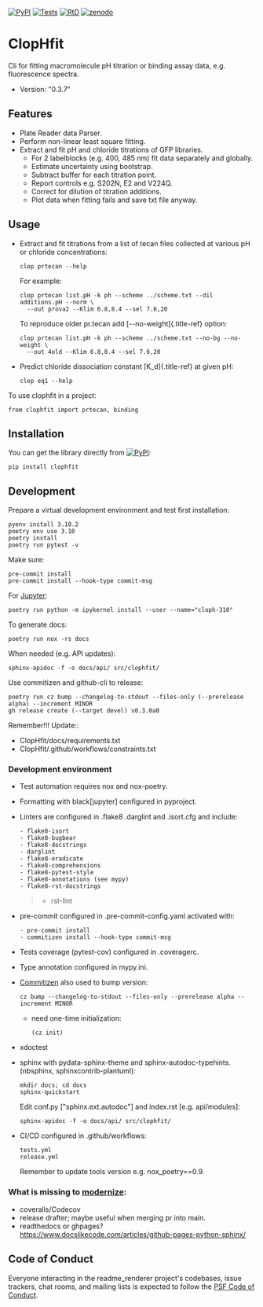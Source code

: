 [![PyPI](https://img.shields.io/pypi/v/ClopHfit.svg)](https://pypi.org/project/ClopHfit/)
[![Tests](https://github.com/darosio/ClopHfit/actions/workflows/tests.yml/badge.svg)](https://github.com/darosio/ClopHfit/actions/workflows/tests.yml)
[![RtD](https://readthedocs.org/projects/clophfit/badge/)](https://clophfit.readthedocs.io/)
[![zenodo](https://zenodo.org/badge/DOI/10.5281/zenodo.6354112.svg)](https://doi.org/10.5281/zenodo.6354112)

# ClopHfit

Cli for fitting macromolecule pH titration or binding assay data, e.g.
fluorescence spectra.

-   Version: "0.3.7"

## Features

-   Plate Reader data Parser.
-   Perform non-linear least square fitting.
-   Extract and fit pH and chloride titrations of GFP libraries.
    -   For 2 labelblocks (e.g. 400, 485 nm) fit data separately and
        globally.
    -   Estimate uncertainty using bootstrap.
    -   Subtract buffer for each titration point.
    -   Report controls e.g. S202N, E2 and V224Q.
    -   Correct for dilution of titration additions.
    -   Plot data when fitting fails and save txt file anyway.

## Usage

-   Extract and fit titrations from a list of tecan files collected at
    various pH or chloride concentrations:

        clop prtecan --help

    For example:

        clop prtecan list.pH -k ph --scheme ../scheme.txt --dil additions.pH --norm \
          --out prova2 --Klim 6.8,8.4 --sel 7.6,20

    To reproduce older pr.tecan add [\--no-weight]{.title-ref} option:

        clop prtecan list.pH -k ph --scheme ../scheme.txt --no-bg --no-weight \
          --out 4old --Klim 6.8,8.4 --sel 7.6,20

-   Predict chloride dissociation constant [K_d]{.title-ref} at given
    pH:

        clop eq1 --help

To use clophfit in a project:

    from clophfit import prtecan, binding

## Installation

You can get the library directly from
[![PyPI](https://img.shields.io/pypi/v/ClopHfit.svg)](https://pypi.org/project/ClopHfit/):

    pip install clophfit

## Development

Prepare a virtual development environment and test first installation:

    pyenv install 3.10.2
    poetry env use 3.10
    poetry install
    poetry run pytest -v

Make sure:

    pre-commit install
    pre-commit install --hook-type commit-msg

For [Jupyter](https://jupyter.org/):

    poetry run python -m ipykernel install --user --name="cloph-310"

To generate docs:

    poetry run nox -rs docs

When needed (e.g. API updates):

    sphinx-apidoc -f -o docs/api/ src/clophfit/

Use commitizen and github-cli to release:

    poetry run cz bump --changelog-to-stdout --files-only (--prerelease alpha) --increment MINOR
    gh release create (--target devel) v0.3.0a0

Remember!!! Update::
- ClopHfit/docs/requirements.txt
- ClopHfit/.github/workflows/constraints.txt

### Development environment

-   Test automation requires nox and nox-poetry.

-   Formatting with black\[jupyter\] configured in pyproject.

-   Linters are configured in .flake8 .darglint and .isort.cfg and
    include:

        - flake8-isort
        - flake8-bugbear
        - flake8-docstrings
        - darglint
        - flake8-eradicate
        - flake8-comprehensions
        - flake8-pytest-style
        - flake8-annotations (see mypy)
        - flake8-rst-docstrings

    > -   rst-lint

-   pre-commit configured in .pre-commit-config.yaml activated with:

        - pre-commit install
        - commitizen install --hook-type commit-msg

-   Tests coverage (pytest-cov) configured in .coveragerc.

-   Type annotation configured in mypy.ini.

-   [Commitizen](https://commitizen-tools.github.io/commitizen/) also
    used to bump version:

        cz bump --changelog-to-stdout --files-only --prerelease alpha --increment MINOR

    -   need one-time initialization:

            (cz init)

-   xdoctest

-   sphinx with pydata-sphinx-theme and sphinx-autodoc-typehints.
    (nbsphinx, sphinxcontrib-plantuml):

        mkdir docs; cd docs
        sphinx-quickstart

    Edit conf.py \[\"sphinx.ext.autodoc\"\] and index.rst \[e.g.
    api/modules\]:

        sphinx-apidoc -f -o docs/api/ src/clophfit/

-   CI/CD configured in .github/workflows:

        tests.yml
        release.yml

    Remember to update tools version e.g. nox_poetry==0.9.

### What is missing to [modernize](https://cjolowicz.github.io/posts/hypermodern-python-06-ci-cd/):

-   coveralls/Codecov
-   release drafter; maybe useful when merging pr into main.
-   readthedocs or ghpages?
    <https://www.docslikecode.com/articles/github-pages-python-sphinx/>

## Code of Conduct

Everyone interacting in the readme_renderer project\'s codebases, issue
trackers, chat rooms, and mailing lists is expected to follow the [PSF
Code of
Conduct](https://github.com/pypa/.github/blob/main/CODE_OF_CONDUCT.md).
